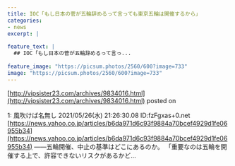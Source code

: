```yaml
---
title: IOC「もし日本の菅が五輪辞めるって言っても東京五輪は開催するから」
categories:
- news
excerpt: |
  
feature_text: |
  ## IOC「もし日本の菅が五輪辞めるって言っ...
  
feature_image: "https://picsum.photos/2560/600?image=733"
image: "https://picsum.photos/2560/600?image=733"
---
```


[http://vipsister23.com/archives/9834016.html](http://vipsister23.com/archives/9834016.html)
posted on 

<!--more-->

   1: 風吹けば名無し 2021/05/26(水) 21:26:30.08 ID:fzFgxas+0.net [https://news.yahoo.co.jp/articles/b6da971d6c93f9884a70bcef4929d1fe06955b34](https://news.yahoo.co.jp/articles/b6da971d6c93f9884a70bcef4929d1fe06955b34) ——五輪開催、中止の基準はどこにあるのか。 「重要なのは五輪を開催する上で、許容できないリスクがあるかど...

